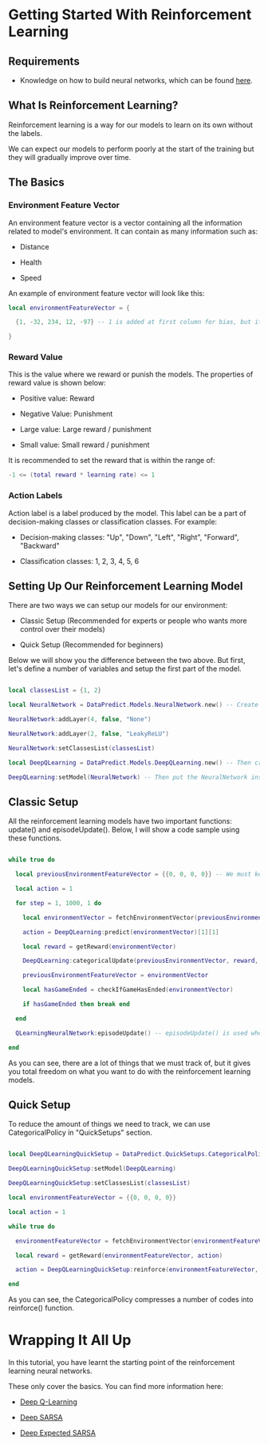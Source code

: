 # Getting Started With Reinforcement Learning

## Requirements

* Knowledge on how to build neural networks, which can be found [here](UsingNeuralNetworksPart1.md).

## What Is Reinforcement Learning?

Reinforcement learning is a way for our models to learn on its own without the labels.

We can expect our models to perform poorly at the start of the training but they will gradually improve over time.

## The Basics

### Environment Feature Vector

An environment feature vector is a vector containing all the information related to model's environment. It can contain as many information such as:

* Distance

* Health

* Speed

An example of environment feature vector will look like this:

```lua
local environmentFeatureVector = {

  {1, -32, 234, 12, -97} -- 1 is added at first column for bias, but it is optional.

}
```

### Reward Value

This is the value where we reward or punish the models. The properties of reward value is shown below:

* Positive value: Reward

* Negative Value: Punishment

* Large value: Large reward / punishment

* Small value: Small reward / punishment

It is recommended to set the reward that is within the range of:

```lua
-1 <= (total reward * learning rate) <= 1
```

### Action Labels

Action label is a label produced by the model. This label can be a part of decision-making classes or classification classes. For example:

* Decision-making classes: "Up", "Down", "Left", "Right", "Forward", "Backward"

* Classification classes: 1, 2, 3, 4, 5, 6

## Setting Up Our Reinforcement Learning Model

There are two ways we can setup our models for our environment:

* Classic Setup (Recommended for experts or people who wants more control over their models)

* Quick Setup (Recommended for beginners)

Below we will show you the difference between the two above. But first, let's define a number of variables and setup the first part of the model.

```lua

local classesList = {1, 2}

local NeuralNetwork = DataPredict.Models.NeuralNetwork.new() -- Create the NeuralNetwork first.

NeuralNetwork:addLayer(4, false, "None")

NeuralNetwork:addLayer(2, false, "LeakyReLU")

NeuralNetwork:setClassesList(classesList)

local DeepQLearning = DataPredict.Models.DeepQLearning.new() -- Then create the DeepQLearning.

DeepQLearning:setModel(NeuralNetwork) -- Then put the NeuralNetwork inside DeepQLearning.

```

## Classic Setup

All the reinforcement learning models have two important functions: update() and episodeUpdate(). Below, I will show a code sample using these functions.

```lua

while true do

  local previousEnvironmentFeatureVector = {{0, 0, 0, 0}} -- We must keep track our previous feature vector.

  local action = 1

  for step = 1, 1000, 1 do

    local environmentVector = fetchEnvironmentVector(previousEnvironmentVector, action)

    action = DeepQLearning:predict(environmentVector)[1][1]

    local reward = getReward(environmentVector)

    DeepQLearning:categoricalUpdate(previousEnvironmentVector, reward, action, environmentVector) -- update() is called whenever a step is made.

    previousEnvironmentFeatureVector = environmentVector

    local hasGameEnded = checkIfGameHasEnded(environmentVector)

    if hasGameEnded then break end

  end

  QLearningNeuralNetwork:episodeUpdate() -- episodeUpdate() is used whenever an episode ends. An episode is the total number of steps that determines when the model should stop training.

end

```

As you can see, there are a lot of things that we must track of, but it gives you total freedom on what you want to do with the reinforcement learning models.

## Quick Setup

To reduce the amount of things we need to track, we can use CategoricalPolicy in "QuickSetups" section.

```lua

local DeepQLearningQuickSetup = DataPredict.QuickSetups.CategoricalPolicy.new()

DeepQLearningQuickSetup:setModel(DeepQLearning)

DeepQLearningQuickSetup:setClassesList(classesList)

local environmentFeatureVector = {{0, 0, 0, 0}}

local action = 1

while true do

  environmentFeatureVector = fetchEnvironmentVector(environmentFeatureVector, action)

  local reward = getReward(environmentFeatureVector, action)

  action = DeepQLearningQuickSetup:reinforce(environmentFeatureVector, reward)

end

```

As you can see, the CategoricalPolicy compresses a number of codes into reinforce() function.

# Wrapping It All Up

In this tutorial, you have learnt the starting point of the reinforcement learning neural networks. 

These only cover the basics. You can find more information here:

* [Deep Q-Learning](../API/Models/DeepQLearning.md)

* [Deep SARSA](../API/Models/DeepStateActionRewardStateAction.md)

* [Deep Expected SARSA](../API/Models/DeepExpectedStateActionRewardStateAction.md) 
